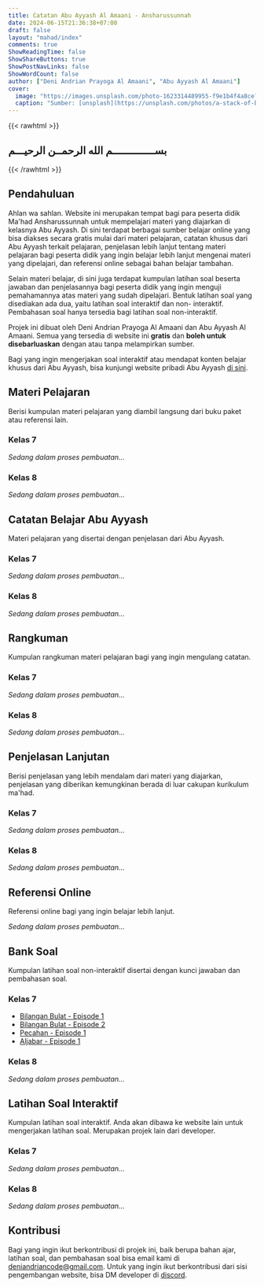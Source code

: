 ```yaml
---
title: Catatan Abu Ayyash Al Amaani - Ansharussunnah
date: 2024-06-15T21:36:38+07:00
draft: false
layout: "mahad/index"
comments: true
ShowReadingTime: false
ShowShareButtons: true
ShowPostNavLinks: false
ShowWordCount: false
author: ["Deni Andrian Prayoga Al Amaani", "Abu Ayyash Al Amaani"]
cover:
  image: "https://images.unsplash.com/photo-1623314489955-f9e1b4f4a8ce?q=80&w=1631&auto=format&fit=crop&ixlib=rb-4.0.3&ixid=M3wxMjA3fDB8MHxwaG90by1wYWdlfHx8fGVufDB8fHx8fA%3D%3D"
  caption: "Sumber: [unsplash](https://unsplash.com/photos/a-stack-of-books-sitting-on-top-of-a-table-edm2-uVj7nU)"
---
```


{{< rawhtml >}}
<h2 class="basmala">
بســــــــــــــم الله الرحمــن الرحيـــم
</h2>
{{< /rawhtml >}}

## Pendahuluan

Ahlan wa sahlan. Website ini merupakan tempat bagi para
peserta didik Ma'had Ansharussunnah untuk mempelajari materi yang diajarkan di
kelasnya Abu Ayyash. Di sini terdapat berbagai sumber belajar
online yang bisa diakses secara gratis mulai dari materi
pelajaran, catatan khusus dari Abu Ayyash terkait pelajaran,
penjelasan lebih lanjut tentang materi pelajaran bagi peserta
didik yang ingin belajar lebih lanjut mengenai materi yang dipelajari, dan
referensi online sebagai bahan belajar tambahan.

Selain materi belajar, di sini juga terdapat kumpulan latihan soal
beserta jawaban dan penjelasannya bagi peserta didik yang ingin
menguji pemahamannya atas materi yang sudah dipelajari. Bentuk latihan
soal yang disediakan ada dua, yaitu latihan soal interaktif dan non-
interaktif. Pembahasan soal hanya tersedia bagi latihan soal non-interaktif.

Projek ini dibuat oleh Deni Andrian Prayoga Al Amaani dan Abu
Ayyash Al Amaani. Semua yang tersedia di website ini **gratis** dan
**boleh untuk disebarluaskan** dengan atau tanpa melampirkan sumber.

Bagi yang ingin mengerjakan soal interaktif atau mendapat konten belajar khusus
dari Abu Ayyash, bisa kunjungi website pribadi Abu Ayyash [di sini](https://abuayyash.vercel.app).

## Materi Pelajaran

Berisi kumpulan materi pelajaran yang diambil langsung dari buku
paket atau referensi lain.

### Kelas 7

_Sedang dalam proses pembuatan..._

### Kelas 8

_Sedang dalam proses pembuatan..._

## Catatan Belajar Abu Ayyash

Materi pelajaran yang disertai dengan penjelasan dari Abu Ayyash.

### Kelas 7

_Sedang dalam proses pembuatan..._

### Kelas 8

_Sedang dalam proses pembuatan..._

## Rangkuman

Kumpulan rangkuman materi pelajaran bagi yang ingin mengulang
catatan.

### Kelas 7

_Sedang dalam proses pembuatan..._

### Kelas 8

_Sedang dalam proses pembuatan..._

## Penjelasan Lanjutan

Berisi penjelasan yang lebih mendalam dari materi yang diajarkan,
penjelasan yang diberikan kemungkinan berada di luar cakupan kurikulum
ma'had.

### Kelas 7

_Sedang dalam proses pembuatan..._

### Kelas 8

_Sedang dalam proses pembuatan..._

## Referensi Online

Referensi online bagi yang ingin belajar lebih lanjut.

_Sedang dalam proses pembuatan..._

## Bank Soal

Kumpulan latihan soal non-interaktif disertai dengan kunci jawaban dan
pembahasan soal.

### Kelas 7

- [Bilangan Bulat - Episode 1](/id/mahad_exercises/bilangan-bulat-eps-1/)
- [Bilangan Bulat - Episode 2](/id/mahad_exercises/bilangan-bulat-eps-2/)
- [Pecahan - Episode 1](/id/mahad_exercises/pecahan-eps-1/)
- [Aljabar - Episode 1](/id/mahad_exercises/aljabar-eps-1/)

### Kelas 8

_Sedang dalam proses pembuatan..._

## Latihan Soal Interaktif

Kumpulan latihan soal interaktif. Anda akan dibawa ke website lain
untuk mengerjakan latihan soal. Merupakan projek lain dari developer.

### Kelas 7

_Sedang dalam proses pembuatan..._

### Kelas 8

_Sedang dalam proses pembuatan..._

## Kontribusi

Bagi yang ingin ikut berkontribusi di projek ini, baik berupa
bahan ajar, latihan soal, dan pembahasan soal bisa email kami di [deniandriancode@gmail.com](mailto:deniandriancode@gmail.com).
Untuk yang ingin ikut berkontribusi dari sisi pengembangan website, bisa
DM developer di [discord](https://discord.com/users/871707742312726590).
